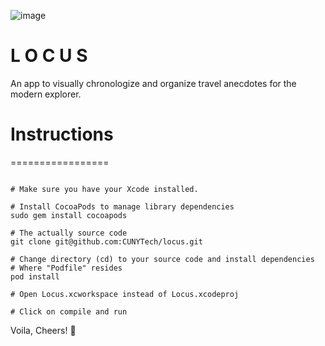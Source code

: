 ![image](https://github.com/nishata/image/blob/master/Screen%20Shot%202016-11-09%20at%207.33.12%20PM.png?raw=true)
# L O C U S
An app to visually chronologize and organize travel anecdotes for the modern explorer.

# Instructions
=================
```

# Make sure you have your Xcode installed.

# Install CocoaPods to manage library dependencies
sudo gem install cocoapods

# The actually source code
git clone git@github.com:CUNYTech/locus.git

# Change directory (cd) to your source code and install dependencies
# Where "Podfile" resides
pod install

# Open Locus.xcworkspace instead of Locus.xcodeproj

# Click on compile and run

```
Voila, Cheers! :beer: